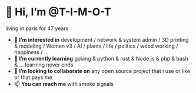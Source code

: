 # 👋 Hi, I’m @T-I-M-O-T
living in paris for 47 years
- 👀 **I’m interested in** development / network & system admin / 3D printing & modeling / Women v3 / AI / plants / life / politics / wood working / happiness / ...
- 🌱 **I’m currently learning** golang & python & rust & Node.js & php & bash & ... learning never ends
- 💞️ **I’m looking to collaborate on** any open source project that i use or like or that pays me
- 📫 **You can reach me** with smoke signals

<!--- ⚡ Fun fact: ... --->
<!---
T-I-M-O-T/T-I-M-O-T is a ✨ special ✨ repository because its `README.md` (this file) appears on your GitHub profile.
You can click the Preview link to take a look at your changes.
--->
